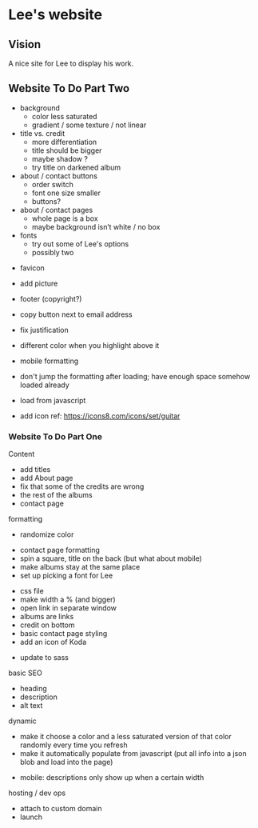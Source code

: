 # Lee's website

## Vision
A nice site for Lee to display his work.

## Website To Do Part Two
- background
    - color less saturated
    - gradient / some texture / not linear
- title vs. credit
    - more differentiation
    * title should be bigger
    - maybe shadow ? 
    - try title on darkened album
- about / contact buttons
    * order switch
    * font one size smaller
    - buttons?
- about / contact pages
    - whole page is a box
    - maybe background isn’t white / no box
- fonts
    - try out some of Lee's options
    - possibly two
* favicon
- add picture
- footer (copyright?)
- copy button next to email address
- fix justification
- different color when you highlight above it

- mobile formatting
- don't jump the formatting after loading; have enough space somehow loaded already
- load from javascript
- add icon ref: https://icons8.com/icons/set/guitar

### Website To Do Part One
Content
* add titles
* add About page
* fix that some of the credits are wrong
* the rest of the albums
* contact page

formatting
* randomize color
- contact page formatting
- spin a square, title on the back (but what about mobile)
- make albums stay at the same place
- set up picking a font for Lee
* css file
* make width a % (and bigger)
* open link in separate window
* albums are links
* credit on bottom
* basic contact page styling
* add an icon of Koda
- update to sass

basic SEO
- heading
- description
- alt text

dynamic
- make it choose a color and a less saturated version of that color randomly every time you refresh
- make it automatically populate from javascript (put all info into a json blob and load into the page)
* mobile: descriptions only show up when a certain width

hosting / dev ops
- attach to custom domain
- launch
